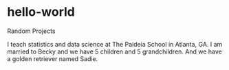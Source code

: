 # hello-world
Random Projects

I teach statistics and data science at The Paideia School in Atlanta, GA.
I am married to Becky and we have 5 children and 5 grandchildren.
And we have a golden retriever named Sadie.
